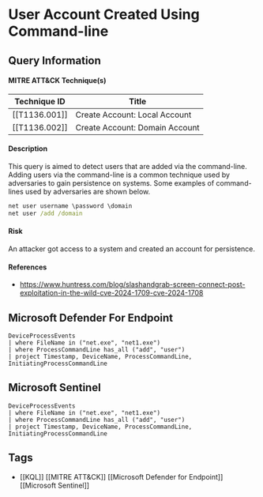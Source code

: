 # User Account Created Using Command-line
## Query Information
#### MITRE ATT&CK Technique(s)

| Technique ID  | Title                          |
| ------------- | ------------------------------ |
| [[T1136.001]] | Create Account: Local Account  |
| [[T1136.002]] | Create Account: Domain Account |
#### Description
This query is aimed to detect users that are added via the command-line. Adding users via the command-line is a common technique used by adversaries to gain persistence on systems. Some examples of command-lines used by adversaries are shown below.

```cmd
net user username \password \domain
net user /add /domain
```
#### Risk
An attacker got access to a system and created an account for persistence.
#### References
- https://www.huntress.com/blog/slashandgrab-screen-connect-post-exploitation-in-the-wild-cve-2024-1709-cve-2024-1708
## Microsoft Defender For Endpoint
```kusto
DeviceProcessEvents
| where FileName in ("net.exe", "net1.exe")
| where ProcessCommandLine has_all ("add", "user") 
| project Timestamp, DeviceName, ProcessCommandLine, InitiatingProcessCommandLine
```
## Microsoft Sentinel
```kusto
DeviceProcessEvents
| where FileName in ("net.exe", "net1.exe")
| where ProcessCommandLine has_all ("add", "user") 
| project Timestamp, DeviceName, ProcessCommandLine, InitiatingProcessCommandLine
```
## Tags
- [[KQL]] [[MITRE ATT&CK]] [[Microsoft Defender for Endpoint]] [[Microsoft Sentinel]]